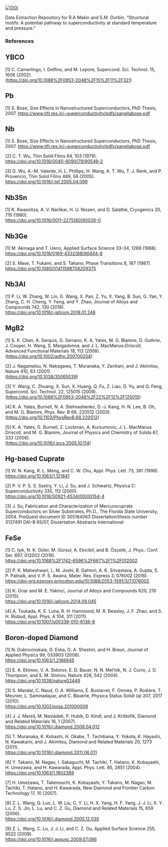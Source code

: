 [![DOI](https://zenodo.org/badge/240136621.svg)](https://zenodo.org/badge/latestdoi/240136621)

Data Extraction Repository for
R.A Makin and S.M. Durbin, “Structural motifs: A potential pathway to superconductivity at standard temperature and pressure.”


### References


## YBCO

[1] C. Camerlingo, I. Delfino, and M. Lepore, Supercond. Sci. Technol. 15, 1606 (2002).\
    (https://doi.org/10.1088%2F0953-2048%2F15%2F11%2F321)


## Pb

[1] S. Bose, Size Effects in Nanostructured Superconductors, PhD Thesis, 2007.
https://www.tifr.res.in/~superconductivity/pdfs/sangitabose.pdf

## Nb

[1] S. Bose, Size Effects in Nanostructured Superconductors, PhD Thesis, 2007.
https://www.tifr.res.in/~superconductivity/pdfs/sangitabose.pdf

[2] C. T. Wu, Thin Solid Films 64, 103 (1979).\
https://doi.org/10.1016/0040-6090(79)90549-2

[3] G. Wu, A.-M. Valente, H. L. Phillips, H. Wang, A. T. Wu, T. J. Renk, and P. Provencio, Thin Solid Films 489, 56 (2005).\
https://doi.org/10.1016/j.tsf.2005.04.099

## Nb3Sn

[1] K. Kwasnitza, A. V. Narlikar, H. U. Nissen, and D. Salathé, Cryogenics 20, 715 (1980).\
https://doi.org/10.1016/0011-2275(80)90026-0


## Nb3Ge

[1] M. Akinaga and T. Ueno, Applied Surface Science 33–34, 1269 (1988). \
https://doi.org/10.1016/0169-4332(88)90444-8

[2] S. Mase, T. Fukami, and S. Takano, Phase Transitions 8, 187 (1987).\
https://doi.org/10.1080/01411598708209375


## Nb3Al

[1] P. Li, W. Zhang, W. Lin, G. Wang, X. Pan, Z. Yu, X. Yang, B. Sun, G. Yan, Y. Zhang, C. H. Cheng, Y. Feng, and Y. Zhao, Journal of Alloys and Compounds 742, 130 (2018).\
https://doi.org/10.1016/j.jallcom.2018.01.248


## MgB2

[1] S. K. Chen, A. Serquis, G. Serrano, K. A. Yates, M. G. Blamire, D. Guthrie, J. Cooper, H. Wang, S. Margadonna, and J. L. MacManus‐Driscoll, Advanced Functional Materials 18, 113 (2008).\
(https://doi.org/10.1002/adfm.200700254)

[2] J. Nagamatsu, N. Nakagawa, T. Muranaka, Y. Zenitani, and J. Akimitsu, Nature 410, 63 (2001).\
 (https://doi.org/10.1038/35065039)

[3] Y. Wang, C. Zhuang, X. Sun, X. Huang, Q. Fu, Z. Liao, D. Yu, and Q. Feng, Supercond. Sci. Technol. 22, 125015 (2009).\
(https://doi.org/10.1088%2F0953-2048%2F22%2F12%2F125015)

[4] K. A. Yates, Burnell, N. A. Stelmashenko, D.-J. Kang, H. N. Lee, B. Oh, and M. G. Blamire, Phys. Rev. B 68, 220512 (2003).\
(https://doi.org/10.1103/PhysRevB.68.220512)

[5] K. A. Yates, G. Burnell, Z. Lockman, A. Kursumovic, J. L. MacManus Driscoll, and M. G. Blamire, Journal of Physics and Chemistry of Solids 67, 333 (2006).\
(https://doi.org/10.1016/j.jpcs.2005.10.114)

## Hg-based Cuprate

[1] W. N. Kang, R. L. Meng, and C. W. Chu, Appl. Phys. Lett. 73, 381 (1998).\
https://doi.org/10.1063/1.121841

[2] P. V. P. S. S. Sastry, Y. Li, J. Su, and J. Schwartz, Physica C: Superconductivity 335, 112 (2000).\
https://doi.org/10.1016/S0921-4534(00)00154-4

[3] J. Su, Fabrication and Characterization of Mercurocuprate Superconductors on Silver Substrates, Ph.D., The Florida State University, 2004.
ProQuest document ID   305184063
Dissertation/thesis number  3137491
DAI-B 65/07, Dissertation Abstracts International

## FeSe

[1] C. Işık, N. K. Güler, M. Gürsul, A. Ekicibil, and B. Özçelik, J. Phys.: Conf. Ser. 667, 012002 (2016).\
https://doi.org/10.1088%2F1742-6596%2F667%2F1%2F012002

[2] P. K. Maheshwari, L. M. Joshi, B. Gahtori, A. K. Srivastava, A. Gupta, S. P. Patnaik, and V. P. S. Awana, Mater. Res. Express 3, 076002 (2016).\
https://doi-org.ezproxy.princeton.edu/10.1088/2053-1591/3/7/076002

[3] K. Onar and M. E. Yakinci, Journal of Alloys and Compounds 620, 210 (2015).\
https://doi.org/10.1016/j.jallcom.2014.09.045

[4] A. Tsukada, K. E. Luna, R. H. Hammond, M. R. Beasley, J. F. Zhao, and S. H. Risbud, Appl. Phys. A 104, 311 (2011).\
https://doi.org/10.1007/s00339-010-6136-8


## Boron-doped Diamond

[1]  N. Dubrovinskaia, G. Eska, G. A. Sheshin, and H. Braun, Journal of Applied Physics 99, 033903 (2006).\
https://doi.org/10.1063/1.2166645


[2] E. A. Ekimov, V. A. Sidorov, E. D. Bauer, N. N. Mel’nik, N. J. Curro, J. D. Thompson, and S. M. Stishov, Nature 428, 542 (2004).\
https://doi.org/10.1038/nature02449


[3] S. Mandal, C. Naud, O. A. Williams, É. Bustarret, F. Omnès, P. Rodière, T. Meunier, L. Saminadayar, and C. Bäuerle, Physica Status Solidi (a) 207, 2017 (2010).\
https://doi.org/10.1002/pssa.201000008


[4] J. J. Mareš, M. Nesládek, P. Hubík, D. Kindl, and J. Krištofik, Diamond and Related Materials 16, 1 (2007).\
https://doi.org/10.1016/j.diamond.2006.04.012

[5] T. Muranaka, K. Kobashi, H. Okabe, T. Tachibana, Y. Yokota, K. Hayashi, N. Kawakami, and J. Akimitsu, Diamond and Related Materials 20, 1273 (2011).\
https://doi.org/10.1016/j.diamond.2011.06.011

[6] Y. Takano, M. Nagao, I. Sakaguchi, M. Tachiki, T. Hatano, K. Kobayashi, H. Umezawa, and H. Kawarada, Appl. Phys. Lett. 85, 2851 (2004).\
https://doi.org/10.1063/1.1802389

[7] H. Umezawa, T. Takenouchi, K. Kobayashi, Y. Takano, M. Nagao, M. Tachiki, T. Hatano, and H. Kawarada, New Diamond and Frontier Carbon Technology 17, 10 (2007).

[8] Z. L. Wang, Q. Luo, L. W. Liu, C. Y. Li, H. X. Yang, H. F. Yang, J. J. Li, X. Y. Lu, Z. S. Jin, L. Lu, and C. Z. Gu, Diamond and Related Materials 15, 659 (2006).\
https://doi.org/10.1016/j.diamond.2005.12.035

[9] Z. L. Wang, C. Lu, J. J. Li, and C. Z. Gu, Applied Surface Science 255, 9522 (2009).\
https://doi.org/10.1016/j.apsusc.2009.07.086
